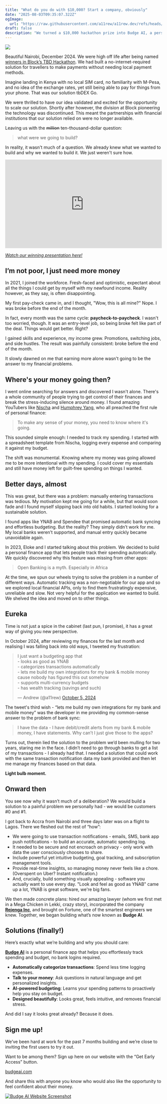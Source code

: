 ```yaml
---
title: "What do you do with $10,000? Start a company, obviously"
date: "2025-08-03T09:35:07.322Z"
ogImage:
  url: "https://raw.githubusercontent.com/a11rew/a11rew.dev/refs/heads/main/public/assets/photos/the-10k-question.jpeg"
draft: false
description: "We turned a $10,000 hackathon prize into Budge AI, a personal finance app that tracks your spending, no bank logins needed. Here’s how."
---
```


![](https://lh7-rt.googleusercontent.com/docsz/AD_4nXfDqUewzfN_RzM24ziaiM-oZeAyfOV9Woazkup6p0gZUfMZK_RLykqIIyRf3hK8-zp8CtqTLTFvbaM82OqRWE-pOUvE8cV7shZe-dbYXSvC84pDRj1ufxI-y5ITTHwUkP-UM_Ml?key=YjQAWEEkQyVvbXX9Tl5Z5Vef)

Beautiful Nairobi, December 2024. We were high off life after being named [winners in Block’s TBD Hackathon](https://themandatelive.com/block-announces-winner-in-tbd-hackathon-at-africa-bitcoin-conference-highlighting-innovation-in-payments-across-africa/). We had built a no-internet-required solution for travellers to make payments without needing local payment methods.

Imagine landing in Kenya with no local SIM card, no familiarity with M-Pesa, and no idea of the exchange rates, yet still being able to pay for things from your phone. That was our solution tbDEX Go.

We were thrilled to have our idea validated and excited for the opportunity to scale our solution. Shortly after however, the division at Block pioneering the technology was discontinued. This meant the partnerships with financial institutions that our solution relied on were no longer available.

Leaving us with the <s>million</s> ten-thousand-dollar question:

> what were we going to build?

In reality, it wasn't much of a question. We already knew what we wanted to build and why we wanted to build it. We just weren't sure how.

<div style="position: relative; padding-bottom: 56.25%; height: 0; overflow: hidden; max-width: 100%;">
  <iframe 
    src="https://www.youtube.com/embed/_27aMFYj_Xo?start=1890" 
    title="YouTube video player" 
    frameborder="0" 
    allow="accelerometer; autoplay; clipboard-write; encrypted-media; gyroscope; picture-in-picture; web-share" 
    referrerpolicy="strict-origin-when-cross-origin" 
    allowfullscreen
    style="position: absolute; top: 0; left: 0; width: 100%; height: 100%;">
  </iframe>
</div>

_[Watch our winning presentation here!](https://www.youtube.com/watch?v=_27aMFYj_Xo&t=1890s)_

## I’m not poor, I just need more money

In 2021, I joined the workforce. Fresh-faced and optimistic, expectant about all the things I could get by myself with my newfound income. Reality however, as they say, is often disappointing.

My first pay-check came in, and I thought, "Wow, this is all mine?" Nope. I was broke before the end of the month.

In fact, every month was the same cycle: **paycheck-to-paycheck**. I wasn't too worried, though. It was an entry-level job, so being broke felt like part of the deal. Things would get better. Right?

I gained skills and experience, my income grew. Promotions, switching jobs, and side hustles. The result was painfully consistent: broke before the end of the month.

It slowly dawned on me that earning more alone wasn't going to be the answer to my financial problems.

## Where's your money going then?

I went online searching for answers and discovered I wasn't alone. There's a whole community of people trying to get control of their finances and break the stress-inducing silence around money. I found amazing YouTubers like [Nischa](https://www.youtube.com/@nischa) and [Humphrey Yang](https://www.youtube.com/@humphrey), who all preached the first rule of personal finance:

> To make any sense of your money, you need to know where it's going.

This sounded simple enough: I needed to track my spending. I started with a spreadsheet template from Nischa, logging every expense and comparing it against my budget.

The shift was monumental. Knowing where my money was going allowed me to be more intentional with my spending. I could cover my essentials and still have money left for guilt-free spending on things I wanted.

## Better days, almost

This was great, but there was a problem: manually entering transactions was tedious. My motivation kept me going for a while, but that would soon fade and I found myself slipping back into old habits. I started looking for a sustainable solution.

I found apps like YNAB and Spendee that promised automatic bank syncing and effortless budgeting. But the reality? They simply didn’t work for me. My local banks weren’t supported, and manual entry quickly became unavoidable again.

In 2023, Eloke and I started talking about this problem. We decided to build a personal finance app that lets people track their spending automatically. We quickly discovered why this feature was missing from other apps:

> Open Banking is a myth. Especially in Africa

At the time, we spun our wheels trying to solve the problem in a number of different ways. Automatic tracking was a non-negotiable for our app and so we explored local financial APIs, only to find them frustratingly expensive, unreliable and slow. Not very helpful for the application we wanted to build. We shelved the idea and moved on to other things.

## Eureka

Time is not just a spice in the cabinet (last pun, I promise), it has a great way of giving you new perspective.

In October 2024, after reviewing my finances for the last month and realising I was falling back into old ways, I tweeted my frustration:

<blockquote class="twitter-tweet"><p lang="en" dir="ltr">I just want a budgeting app that <br>- looks as good as YNAB<br>- categorizes transactions automatically<br>- lets me build my own integrations for my bank &amp; mobile money cause nobody has figured this out somehow<br>- supports multi-currency budgets<br>- has wealth tracking (savings and such)</p>&mdash; Andrew (@a11rew) <a href="https://twitter.com/a11rew/status/1842574338970804253?ref_src=twsrc%5Etfw">October 5, 2024</a></blockquote> <script async src="https://platform.twitter.com/widgets.js" charset="utf-8"></script>

The tweet's third wish - “lets me build my own integrations for my bank and mobile money” was the developer in me providing my common-sense answer to the problem of bank sync:

> I have the data - I have debit/credit alerts from my bank & mobile money, I have statements. Why can’t I just give those to the apps?

Turns out, therein lied the solution to the problem we’d been mulling for two years, staring me in the face. I didn’t need to go through banks to get a list of my transactions - I already had that. I needed a solution that could work with the same transaction notification data my bank provided and then let me manage my finances based on that data.

**Light bulb moment.**

## Onward then

You see now why it wasn’t much of a deliberation? We would build a solution to a painful problem we personally had - we would be customers #0 and #1.

I got back to Accra from Nairobi and three days later was on a flight to Lagos. There we fleshed out the rest of “how”:

- We were going to use transaction notifications - emails, SMS, bank app push notifications - to build an accurate, automatic spending log.
- It needed to be secure and not encroach on privacy - only work with data the user consciously chooses to share.
- Include powerful yet intuitive budgeting, goal tracking, and subscription management tools.
- Provide real-time insights, so managing money never feels like a chore. (Overspent on Uber? Instant notification.)
- And, crucially, build something visually appealing - software you actually want to use every day. "Look and feel as good as YNAB" came up a lot, YNAB is great software, we're big fans.

We then made concrete plans: hired our amazing lawyer (whom we first met in a Mega Chicken in Lekki, crazy story), incorporated the company [**Rejenga Inc**](https://rejenga.com/), and brought on Fortune, one of the smartest engineers we knew. Together, we began building what’s now known as **Budge AI**.

## Solutions (finally!)

Here’s exactly what we’re building and why you should care:

[**Budge AI**](https://budgeai.com) is a personal finance app that helps you effortlessly track spending and budget, no bank logins required.

- **Automatically categorize transactions**: Spend less time logging expenses.
- **Talk to your money**: Ask questions in natural language and get personalized insights.
- **AI-powered budgeting**: Learns your spending patterns to proactively help you stay on budget.
- **Designed beautifully**: Looks great, feels intuitive, and removes financial stress.

And did I say it looks great already? Because it does.

## Sign me up!

We’ve been hard at work for the past 7 months building and we’re close to inviting the first users to try it out.

Want to be among them? Sign up here on our website with the “Get Early Access” button.

[budgeai.com](https://budgeai.com)

And share this with anyone you know who would also like the opportunity to feel confident about their money.

<a href="https://budgeai.com" target="_blank">![Budge AI Website Screenshot](https://budgeai.com/og-image.png)</a>
